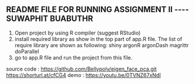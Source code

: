 README FILE FOR RUNNING ASSIGNMENT II ---- SUWAPHIT BUABUTHR
--------------------------------------------------------------
1. Open project by using R compiler (suggest RStudio)
2. install required library as show in the top part of app.R file. The list of require library are shown as following:
    shiny
    argonR
    argonDash
    magrittr
    doParallel
3. go to app.R file and run the project from this file.

source code : 
    https://github.com/Bellypoly/eigen_face_pca.git
    https://shorturl.at/cfCG4
demo : https://youtu.be/0TVNZ67xNdI
